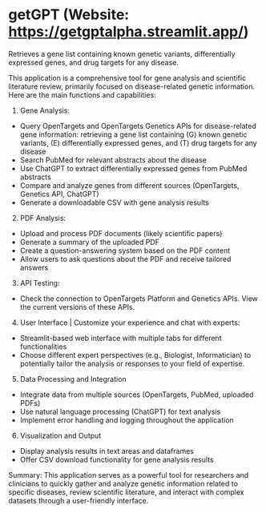 # getGPT (Website: https://getgptalpha.streamlit.app/)
Retrieves a gene list containing known genetic variants, differentially expressed genes, and drug targets for any disease.

This application is a comprehensive tool for gene analysis and scientific literature review, primarily focused on disease-related genetic information. Here are the main functions and capabilities:

1) Gene Analysis:
   
- Query OpenTargets and OpenTargets Genetics APIs for disease-related gene information: retrieving a gene list containing (G) known genetic variants, (E) differentially expressed genes, and (T) drug targets for any disease
- Search PubMed for relevant abstracts about the disease
- Use ChatGPT to extract differentially expressed genes from PubMed abstracts
- Compare and analyze genes from different sources (OpenTargets, Genetics API, ChatGPT)
- Generate a downloadable CSV with gene analysis results

2) PDF Analysis:
   
- Upload and process PDF documents (likely scientific papers)
- Generate a summary of the uploaded PDF
- Create a question-answering system based on the PDF content
- Allow users to ask questions about the PDF and receive tailored answers

3) API Testing:
- Check the connection to OpenTargets Platform and Genetics APIs. View the current versions of these APIs.

4) User Interface | Customize your experience and chat with experts:
- Streamlit-based web interface with multiple tabs for different functionalities
- Choose different expert perspectives (e.g., Biologist, Informatician) to potentially tailor the analysis or responses to your field of expertise.

5) Data Processing and Integration
- Integrate data from multiple sources (OpenTargets, PubMed, uploaded PDFs)
- Use natural language processing (ChatGPT) for text analysis
- Implement error handling and logging throughout the application

6) Visualization and Output
- Display analysis results in text areas and dataframes
- Offer CSV download functionality for gene analysis results

Summary:
This application serves as a powerful tool for researchers and clinicians to quickly gather and analyze genetic information related to specific diseases, review scientific literature, and interact with complex datasets through a user-friendly interface.
